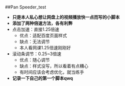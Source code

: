 ##Pan Speeder_test
* __只是本人私心想让网盘上的视频播放快一点而写的小脚本__  
* __添加了两种倍速方法，各有利弊__    
* 点击加速：直接1.25倍速
	- 优点：适配百度页面样式  
	- 缺点：无法调节  
	- 本人看网课1.25倍速刚刚好  
* 滚动条调节：0.25~3倍速
	- 优点：随心调节  
	- 缺点：样式没写，所以看着有点糟心  
	- 有时间应该会考虑优化，就当练手  
* __记录一下自己的第一个脚本qwq__
